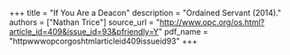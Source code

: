 +++
title = "If You Are a Deacon"
description = "Ordained Servant (2014)."
authors = ["Nathan Trice"]
source_url = "http://www.opc.org/os.html?article_id=409&issue_id=93&pfriendly=Y"
pdf_name = "httpwwwopcorgoshtmlarticleid409issueid93"
+++
